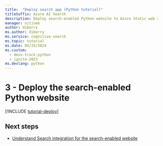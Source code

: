 ```yaml
---
title:  "Deploy search app (Python tutorial)"
titleSuffix: Azure AI Search
description: Deploy search-enabled Python website to Azure Static web app.
manager: nitinme
author: diberry
ms.author: diberry
ms.service: cognitive-search
ms.topic: tutorial
ms.date: 04/25/2024
ms.custom:
  - devx-track-python
  - ignite-2023
ms.devlang: python
---
```


# 3 - Deploy the search-enabled Python website

[!INCLUDE [tutorial-deploy](includes/tutorial-add-search-website-create-app.md)]

## Next steps

* [Understand Search integration for the search-enabled website](tutorial-python-search-query-integration.md)
